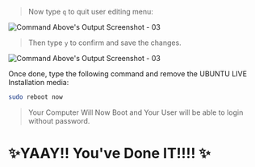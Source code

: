 > Now type `q` to quit user editing menu:

![Command Above's Output Screenshot - 03](https://i.imgur.com/ieDsXWa.png)


> Then type `y` to confirm and save the changes.

![Command Above's Output Screenshot - 03](https://i.imgur.com/zTodRj7.png)

Once done, type the following command and remove the UBUNTU LIVE Installation media:

```sh
sudo reboot now
```
> Your Computer Will Now Boot and Your User will be able to login without password.

# ✨YAAY!! You've Done IT!!!! ✨
